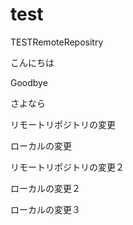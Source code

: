 # test
TESTRemoteRepositry

こんにちは

Goodbye

さよなら

リモートリポジトリの変更

ローカルの変更

リモートリポジトリの変更２

ローカルの変更２

ローカルの変更３